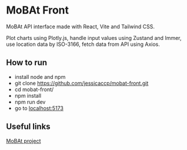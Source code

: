 # MoBAt Front

MoBAt API interface made with React, Vite and Tailwind CSS.

Plot charts using Plotly.js, handle input values using Zustand and Immer, use location data by ISO-3166, fetch data from API using Axios.

## How to run

- install node and npm
- git clone https://github.com/jessicaccp/mobat-front.git
- cd mobat-front/
- npm install
- npm run dev
- go to [localhost:5173](localhost:5173)

## Useful links

[MoBAt project](https://github.com/LarcesUece/MoBat)
